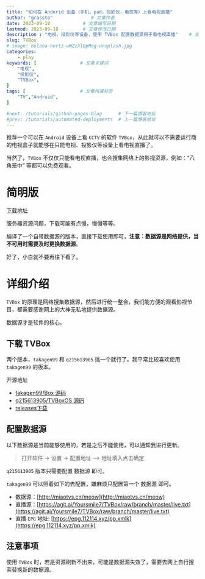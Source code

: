 ```yaml
---
title: "如何在 Andorid 设备（手机，pad，投影仪，电视等）上看电视直播"           # 文章标题
author: "grassto"              # 文章作者
date: 2023-09-18            # 文章编写日期
lastmod: 2023-09-18         # 文章修改日期
description : "电视、投影仪等设备，使用 TVBox 配置数据源用于看电视直播"    # 文章描述信息
slug: TVBox
# image: helena-hertz-wWZzXlDpMog-unsplash.jpg
categories:
    - play
keywords: [                # 文章关键词
    "电视",
    "投影仪",
    "TVBox",
]
tags: [                    # 文章所属标签
    "TV","Android",
]

#next: /tutorials/github-pages-blog      # 下一篇博客地址
#prev: /tutorials/automated-deployments  # 上一篇博客地址
---
```


推荐一个可以在 `Android` 设备上看 `CCTV` 的软件 `TVBox`，从此就可以不需要运行商的电视盒子就能够在只能电视、投影仪等设备上看电视直播了。

当然了，`TVBox` 不仅仅只能看电视直播，也会搜集网络上的影视资源，例如：“八角笼中” 等都可以免费观看。


# 简明版
[下载地址](https://own.grassto.top:8092/TVBox_os.apk)  

服务器资源问题，下载可能有点慢，慢慢等等。

编译了一个自带数据源的版本，直接下载使用即可，**注意：数据源是网络提供，当不可用时需要及时更换数据源**。

好了，小白就不要再往下看了。

# 详细介绍

`TVBox` 的原理是网络搜集数据源，然后进行统一整合，我们能方便的观看影视节目，都需要感谢网上的大神无私地提供数据源。

数据源才是软件的核心。

## 下载 TVBox
两个版本，`takagen99` 和 `q215613905` 挑一个就行了。我平常比较喜欢使用 `takagen99` 的版本。

开源地址
- [takagen99/Box 源码](https://github.com/takagen99/Box)
- [q215613905/TVBoxOS 源码](https://github.com/q215613905/TVBoxOS)
- [releases下载](https://github.com/o0HalfLife0o/TVBoxOSC/releases)

## 配置数据源
以下数据源是当前能够使用的，若是之后不能使用，可以通知我进行更新。

> 打开软件 -> 设置 -> 配置地址 —> 地址填入点击确定

`q215613905` 版本只需要配置 数据源 即可。

`takagen99` 可以照着如下的去配置，嫌麻烦只配置第一个 数据源 即可。

- 数据源：[http://miaotvs.cn/meow](http://miaotvs.cn/meow)
- 直播源：[https://agit.ai/Yoursmile7/TVBox/raw/branch/master/live.txt](https://agit.ai/Yoursmile7/TVBox/raw/branch/master/live.txt)
- 直播 `EPG` 地址: [https://epg.112114.xyz/pp.xmlk](https://epg.112114.xyz/pp.xmlk)


## 注意事项
使用 `TVBox` 时，若是资源刷新不出来，可能是数据源失效了，需要去网上自行搜索替换新的数据源。

